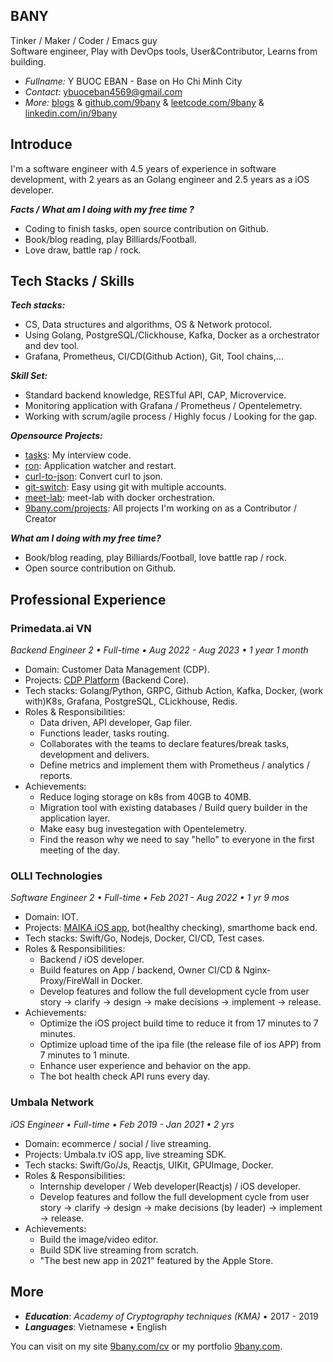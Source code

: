 ## BANY
Tinker / Maker / Coder / Emacs guy
<br/>
Software engineer, Play with DevOps tools, User&Contributor, Learns from building.

- *Fullname:* Y BUOC EBAN - Base on Ho Chi Minh City
- *Contact:* ybuoceban4569@gmail.com
- *More:*  [blogs](https://blog.9bany.com/) & [github.com/9bany](https://github.com/9bany) & [leetcode.com/9bany](https://leetcode.com/9bany/) & [linkedin.com/in/9bany](https://www.linkedin.com/in/9bany/)

## Introduce
I'm a software engineer with 4.5 years of experience in software development, with 2 years as an Golang engineer and 2.5 years as a iOS developer.

***Facts / What am I doing with my free time ?***
- Coding to finish tasks, open source contribution on Github.
- Book/blog reading, play Billiards/Football.
- Love draw, battle rap / rock.

## Tech Stacks / Skills

***Tech stacks:***
- CS, Data structures and algorithms, OS & Network protocol.
- Using Golang, PostgreSQL/Clickhouse, Kafka, Docker as a orchestrator and dev tool.
- Grafana, Prometheus, CI/CD(Github Action), Git, Tool chains,...

***Skill Set:***
- Standard backend knowledge, RESTful API, CAP, Microvervice.
- Monitoring application with Grafana / Prometheus / Opentelemetry.
- Working with scrum/agile process / Highly focus / Looking for the gap.

***Opensource Projects:***
- [tasks](https://github.com/9bany/tasks): My interview code.
- [ron](https://github.com/9bany/ron): Application watcher and restart.
- [curl-to-json](https://github.com/9bany/curl-to-json): Convert curl to json.
- [git-switch](https://github.com/9bany/git-switch): Easy using git with multiple accounts.
- [meet-lab](https://github.com/9bany/meet-lab): meet-lab with docker orchestration.
- [9bany.com/projects](https://9bany.com/projects): All projects I'm working on as a Contributor / Creator

***What am I doing with my free time?***
- Book/blog reading, play Billiards/Football, love battle rap / rock.
- Open source contribution on Github.

## Professional Experience

### Primedata.ai VN

*Backend Engineer 2 • Full-time • Aug 2022 - Aug 2023 • 1 year 1 month*

- Domain: Customer Data Management (CDP).
- Projects: [CDP Platform](https://primedata.ai/) (Backend Core).
- Tech stacks: Golang/Python, GRPC, Github Action, Kafka, Docker, (work with)K8s, Grafana, PostgreSQL, CLickhouse, Redis.
- Roles & Responsibilities: 
    - Data driven, API developer, Gap filer.
    - Functions leader, tasks routing.
    - Collaborates with the teams to declare features/break tasks, development and delivers. 
    - Define metrics and implement them with Prometheus / analytics / reports.
- Achievements: 
    - Reduce loging storage on k8s from 40GB to 40MB.
    - Migration tool with existing databases / Build query builder in the application layer.
    - Make easy bug investegation with Opentelemetry.
    - Find the reason why we need to say "hello" to everyone in the first meeting of the day.

### OLLI Technologies

*Software Engineer 2 • Full-time • Feb 2021 - Aug 2022 • 1 yr 9 mos*

- Domain: IOT.
- Projects: [MAIKA iOS app](https://apps.apple.com/us/app/maika-tr%E1%BB%A3-l%C3%BD-%E1%BA%A3o-ti%E1%BA%BFng-vi%E1%BB%87t/id1459496534), bot(healthy checking), smarthome back end.
- Tech stacks: Swift/Go, Nodejs, Docker, CI/CD, Test cases.
- Roles & Responsibilities:
    - Backend / iOS developer.
    - Build features on App / backend, Owner CI/CD & Nginx-Proxy/FireWall in Docker.
    - Develop features and follow the full development cycle from user story -> clarify -> design -> make decisions -> implement -> release.
- Achievements: 
    - Optimize the iOS project build time to reduce it from 17 minutes to 7 minutes.
    - Optimize upload time of the ipa file (the release file of ios APP) from 7 minutes to 1 minute.
    - Enhance user experience and behavior on the app.
    - The bot health check API runs every day.

### Umbala Network

*iOS Engineer • Full-time • Feb 2019 - Jan 2021 • 2 yrs*
- Domain: ecommerce / social / live streaming.
- Projects: Umbala.tv iOS app, live streaming SDK.
- Tech stacks: Swift/Go/Js, Reactjs, UIKit, GPUImage, Docker.
- Roles & Responsibilities:
    - Internship developer / Web developer(Reactjs) / iOS developer.
    - Develop features and follow the full development cycle from user story -> clarify -> design -> make decisions (by leader) -> implement -> release.
- Achievements: 
    - Build the image/video editor.
    - Build SDK live streaming from scratch.
    - "The best new app in 2021" featured by the Apple Store.

## More

- ***Education***: *Academy of Cryptography techniques (KMA)* • 2017 - 2019
- ***Languages***: Vietnamese • English

You can visit on my site [9bany.com/cv](https://9bany.com/cv.pdf) or my portfolio [9bany.com](https://9bany.com).

